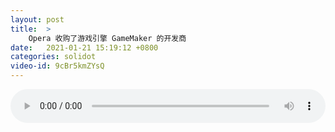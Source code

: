 ```yaml
---
layout: post
title:  >
    Opera 收购了游戏引擎 GameMaker 的开发商
date:   2021-01-21 15:19:12 +0800
categories: solidot
video-id: 9cBr5kmZYsQ
---
```


<audio src="/assets/292410a9ed8ea821d5f23728fc89adcc.mp3" style="width: 100%;" controls></audio>

